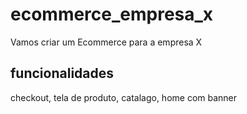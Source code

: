# ecommerce_empresa_x
Vamos criar um Ecommerce para a empresa X

## funcionalidades
checkout, tela de produto, catalago, home com banner